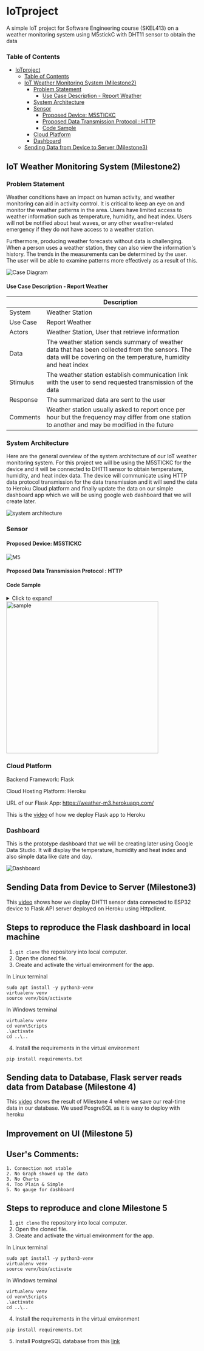 # IoTproject
A simple IoT project for Software Engineering course (SKEL413) on a weather monitoring system using M5stickC with DHT11 sensor to obtain the data

### Table of Contents

- [IoTproject](#iotproject)
    + [Table of Contents](#table-of-contents)
  * [IoT Weather Monitoring System (Milestone2)](#iot-weather-monitoring-system--milestone2-)
    + [Problem Statement](#problem-statement)
      - [Use Case Description - Report Weather](#use-case-description---report-weather)
    + [System Architecture](#system-architecture)
    + [Sensor](#sensor)
      - [Proposed Device: M5STICKC](#proposed-device--m5stickc)
      - [Proposed Data Transmission Protocol : HTTP](#proposed-data-transmission-protocol---http)
      - [Code Sample](#code-sample)
    + [Cloud Platform](#cloud-platform)
    + [Dashboard](#dashboard)
  * [Sending Data from Device to Server (Milestone3)](#sending-data-from-device-to-server--milestone3-)
   
## IoT Weather Monitoring System (Milestone2)

### Problem Statement

Weather conditions have an impact on human activity, and weather monitoring can aid in activity control. It is critical to keep an eye on and monitor the weather patterns in the area. Users have limited access to weather information such as temperature, humidity, and heat index. Users will not be notified about  heat waves, or any other weather-related emergency if they do not have access to a weather station.

Furthermore, producing weather forecasts without data is challenging. When a person uses a weather station, they can also view the information's history. The trends in the measurements can be determined by the user. The user will be able to examine patterns more effectively as a result of this.

![Case Diagram](https://i.ibb.co/mt1dCW2/image1.jpg)

#### Use Case Description - Report Weather


|        | Description |
| ------- | ---------------|
| System | Weather Station |
| Use Case | Report Weather |
| Actors | Weather Station, User that retrieve information |
| Data | The weather station sends summary of weather data that has been collected from the sensors. The data will be covering on the temperature, humidity and heat index |
| Stimulus | The weather station establish communication link with the user to send requested transmission of the data |
| Response | The summarized data are sent to the user |
| Comments | Weather station usually asked to report once per hour but the frequency may differ from one station to another and may be modified in the future |

### System Architecture

Here are the general overview of the system architecture of our IoT weather monitoring system. For this project we will be using the M5STICKC for the device and it will be connected to DHT11 sensor to obtain temperature, humidity, and heat index data. The device will communicate using HTTP data protocol transmission for the data transmission and it will send the data to Heroku Cloud platform and finally update the data on our simple dashboard app which we will be using google web dashboard that we will create later.

![system architecture](https://i.ibb.co/RvBLGVK/Capture2.jpg)

### Sensor

#### Proposed Device: M5STICKC

![M5](https://images-na.ssl-images-amazon.com/images/I/51ykxk9ZYoL.jpg)

#### Proposed Data Transmission Protocol : HTTP

#### Code Sample

<details>
  <summary>Click to expand!</summary>

```

#include <WiFi.h>
#include "DHT.h"
#include <HTTPClient.h>
#define DHTPIN 26     // DHT sensor pin
float h = 0;
float t = 0;
// Replace with your network credentials
const char* ssid     = "YOUR SSID NAME";
const char* password = "YOUR NETWORK PASSWORD";

#define DHTTYPE DHT11   // DHT 11

DHT dht(DHTPIN, DHTTYPE);

// Set web server port number to 80
WiFiServer server(80);

// Variable to store the HTTP request
String header;

void setup() {
  Serial.begin(115200);
  pinMode(4,OUTPUT);
  pinMode(2,OUTPUT);
  dht.begin();
  // Connect to Wi-Fi network with SSID and password
  Serial.print("Connecting to ");
  Serial.println(ssid);
  WiFi.begin(ssid, password);
  while (WiFi.status() != WL_CONNECTED) {
    delay(500);
    Serial.print(".");
  }
  // Print local IP address and start web server
  Serial.println("");
  Serial.println("WiFi connected.");
  Serial.println("IP address: ");
  Serial.println(WiFi.localIP());
  server.begin();
}

void loop() {
  // put your main code here, to run repeatedly:
  if (isnan(h) || isnan(t)) {
    h = random(60,78);
    t = random(28,31);
  } else {
    h = dht.readHumidity();
    t = dht.readTemperature();
  }

  HTTPClient http;
  //send channel data with data reference name and data for example: temp=32
  //You can send multiple data separated by & for example: temp=32$hum=67
  //dont forget to include api(api key) and id (device id)
  
  //Example url for channel data and controllers data both can be requested at the same http request url
  //replace API_KEY and DEVICE_ID with your own at io.circuits.my 
  //any api request will be using api.circuits.my

  String api_key = "Put your API key";
  String device_id = "Put your device ID";

  //For display data only without control.

  HTTPClient http;
  String httpData = "http://api.circuits.my/request.php?api=" + api_key + "&id=" + device_id + "&temp=" + String(t) + "&hum=" + String(h);
  http.begin(httpData); //Specify the URL
  int httpResponsCode = http.GET(); //Make the request
  if (httpResponsCode > 0) { //Check for the returning code
    String payload = http.getString();
    Serial.println(httpResponsCode);
    Serial.println(payload);
  }

  else {
    Serial.println("Error on HTTP request");
  }
  http.end(); //Free the resources
  delay(3000);
}

```
</details>
  
<img src="https://i.ibb.co/1m4fcFt/Whats-App-Image-2021-12-15-at-20-33-40.jpg" alt="sample" width="400"/> 
  
### Cloud Platform

Backend Framework: Flask

Cloud Hosting Platform: Heroku

URL of our Flask App: https://weather-m3.herokuapp.com/

This is the [video](https://www.youtube.com/watch?v=0j9s8jk-LtA&ab_channel=MOHDHAFEEZSHAHRIL) of how we deploy Flask app to Heroku

### Dashboard

This is the prototype dashboard that we will be creating later using Google Data Studio. It will display the temperature, humidity and heat index and also simple data like date and day.

![Dashboard](https://i.ibb.co/LSsG0yz/dashboard.jpg)
 
 
## Sending Data from Device to Server (Milestone3)
 
 This [video](https://www.youtube.com/watch?v=uhskLcaG-fc) shows how we display DHT11 sensor data connected to ESP32 device to Flask API server deployed on Heroku using Httpclient.
    
## Steps to reproduce the Flask dashboard in local machine
    
1.	```git clone``` the repository into local computer.
2.	Open the cloned file.
3.	Create and activate the virtual environment for the app.

In Linux terminal
    
    sudo apt install -y python3-venv
    virtualenv venv
    source venv/bin/activate
    
In Windows terminal
    
    virtualenv venv
    cd venv\Scripts
    .\activate
    cd ..\..
    
4.	Install the requirements in the virtual environment
   
```
pip install requirements.txt

```

## Sending data to Database, Flask server reads data from Database (Milestone 4)

    
This [video](https://youtu.be/mrL7rPCOjWA) shows the result of Milestone 4 where we save our real-time data in our database. We used PosgreSQL as it is easy to deploy with heroku


## Improvement on UI (Milestone 5)

## User's Comments:
    
```
1. Connection not stable
2. No Graph showed up the data
3. No Charts
4. Too Plain & Simple
5. No gauge for dashboard
```

## Steps to reproduce and clone Milestone 5

1. ```git clone``` the repository into local computer.
2.	Open the cloned file.
3.	Create and activate the virtual environment for the app.

In Linux terminal
    
    sudo apt install -y python3-venv
    virtualenv venv
    source venv/bin/activate
    
In Windows terminal
    
    virtualenv venv
    cd venv\Scripts
    .\activate
    cd ..\..
    
4.	Install the requirements in the virtual environment
   
```
pip install requirements.txt
```

5. Install PostgreSQL database from this [link](https://www.postgresqltutorial.com/install-postgresql-linux/)
